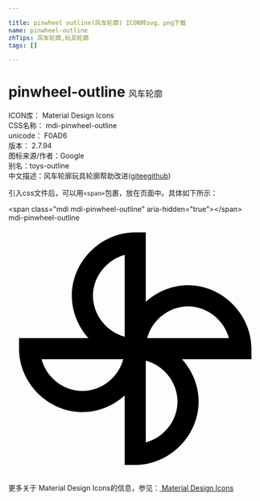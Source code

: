 ```yaml
---

title: pinwheel outline(风车轮廓) ICON转svg、png下载
name: pinwheel-outline
zhTips: 风车轮廓,玩具轮廓
tags: []

---
```


# pinwheel-outline  <small style="font-size: 60%;font-weight: 100">风车轮廓</small>


<div class="detail-page">
<p>
<span>
ICON库：
<span class="badge-secondary badge">Material Design Icons</span> 
</span>
<br/>
<span>
CSS名称：
<span class="badge-secondary badge">mdi-pinwheel-outline</span> 
</span>
<br/>
<span>
unicode：
<span class="badge-secondary badge">F0AD6</span> 
<copy-btn content='F0AD6' btn-title=""></copy-btn>
<copy-btn :content='String.fromCodePoint(parseInt("F0AD6", 16))' btn-title="复制U"></copy-btn>
</span>
<br/>
<span>
版本：
<span class="badge-secondary badge">2.7.94</span> 
</span>
<br/>
<span>图标来源/作者：<span class="badge-light badge">Google</span></span> 
<br/>
<span>别名：<span class="badge-light badge">toys-outline</span></span><br/><span class="zh-detail">中文描述：<span class="badge-primary badge">风车轮廓</span><span class="badge-primary badge">玩具轮廓</span><span class="help-link"><span>帮助改进</span>(<a href="https://gitee.com/liuwave/icon-helper/edit/master/json/material/pinwheel-outline.json" target="_blank" rel="noopener noreferrer">gitee</a><a href="https://github.com/liuwave/icon-helper/edit/master/json/material/pinwheel-outline.json" target="_blank" rel="noopener noreferrer">github</a></span>)</span><br/>
</p>
</div>
<div class="alert alert-dark">
  <i class="mdi mdi-pinwheel-outline mdi-48px"></i>
  <i class="mdi mdi-pinwheel-outline mdi-36px"></i>
  <i class="mdi mdi-pinwheel-outline mdi-24px"></i>
  <i class="mdi mdi-pinwheel-outline mdi-18px"></i>
</div>
<div>
  <p>引入css文件后，可以用<code>&lt;span&gt;</code>包裹，放在页面中。具体如下所示：    
  </p>
  <div class="alert alert-primary" style="font-size: 14px">
    &lt;span class="mdi mdi-pinwheel-outline" aria-hidden="true"&gt;&lt;/span&gt;
    <copy-btn content='<span class="mdi mdi-pinwheel-outline" aria-hidden="true"></span>'></copy-btn>
  </div>
  <div class="alert alert-secondary">
    <i class="mdi mdi-pinwheel-outline"
    style="font-size: 24px"
    aria-hidden="true"></i> mdi-pinwheel-outline
    <copy-btn content="mdi-pinwheel-outline" btn-title="复制图标名称"></copy-btn>
  </div>
</div>
<div id="svg" class="svg-wrap">
<svg xmlns="http://www.w3.org/2000/svg" viewBox="0 0 24 24"><path d="M12,23H11V16.43C9.93,17.4 8.5,18 7,18C3.75,18 1,15.25 1,12V11H7.57C6.6,9.93 6,8.5 6,7C6,3.75 8.75,1 12,1H13V7.57C14.07,6.6 15.5,6 17,6C20.25,6 23,8.75 23,12V13H16.43C17.4,14.07 18,15.5 18,17C18,20.25 15.25,23 12,23M13,13.13V20.87C14.7,20.41 16,18.83 16,17C16,15.17 14.7,13.59 13,13.13M3.13,13C3.59,14.7 5.17,16 7,16C8.83,16 10.41,14.7 10.87,13H3.13M13.13,11H20.87C20.41,9.3 18.82,8 17,8C15.18,8 13.59,9.3 13.13,11M11,3.13C9.3,3.59 8,5.18 8,7C8,8.82 9.3,10.41 11,10.87V3.13Z" /></svg>
</div>
<detail full-name='mdi-pinwheel-outline'></detail>
    
<div><p>更多关于 Material Design Icons的信息，参见：<a target="_blank" href="https://iconhelper.cn/material.html"> Material Design Icons</a>
</p></div>
